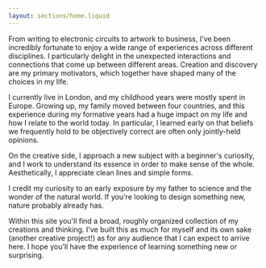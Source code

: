 ```yaml
---
layout: sections/home.liquid
---
```


From writing to electronic circuits to artwork to business, I've been incredibly fortunate to enjoy a wide range of experiences across different disciplines. I particularly delight in the unexpected interactions and connections that come up between different areas. Creation and discovery are my primary motivators, which together have shaped many of the choices in my life.

I currently live in London, and my childhood years were mostly spent in Europe. Growing up, my family moved between four countries, and this experience during my formative years had a huge impact on my life and how I relate to the world today. In particular, I learned early on that beliefs we frequently hold to be objectively correct are often only jointly-held opinions.

On the creative side, I approach a new subject with a beginner's curiosity, and I work to understand its essence in order to make sense of the whole. Aesthetically, I appreciate clean lines and simple forms.

I credit my curiosity to an early exposure by my father to science and the wonder of the natural world. If you're looking to design something new, nature probably already has.

Within this site you'll find a broad, roughly organized collection of my creations and thinking. I've built this as much for myself and its own sake (another creative project!) as for any audience that I can expect to arrive here. I hope you'll have the experience of learning something new or surprising.
